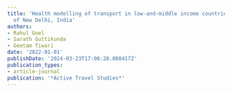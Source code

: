 ```yaml
---
title: 'Health modelling of transport in low-and-middle income countries: A case study
  of New Delhi, India'
authors:
- Rahul Goel
- Sarath Guttikunda
- Geetam Tiwari
date: '2022-01-01'
publishDate: '2024-03-23T17:06:28.008417Z'
publication_types:
- article-journal
publication: '*Active Travel Studies*'
---
```

